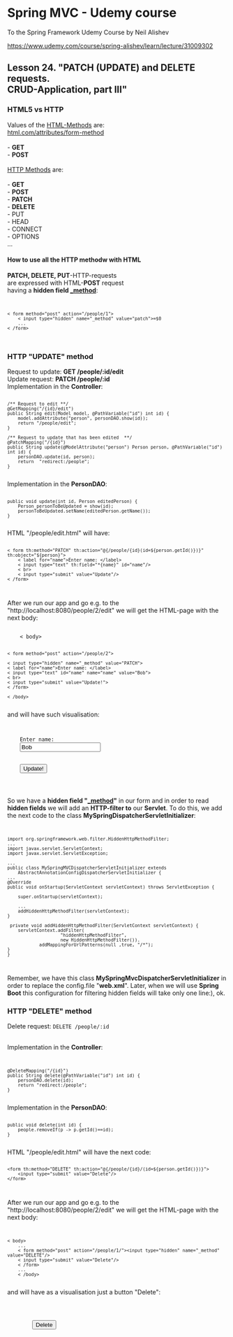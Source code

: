 # Spring MVC - Udemy course
To the Spring Framework Udemy Course by Neil Alishev

https://www.udemy.com/course/spring-alishev/learn/lecture/31009302

<h2>Lesson 24. "PATCH (UPDATE) and DELETE requests.
<br>CRUD-Application, part III"</h2>

<h3>HTML5 vs HTTP</h3>
Values of the <u>HTML-Methods</u> are:
<br>
<a href=html.com/attributes/form-method/>html.com/attributes/form-method</a>
<br>
<br>- <b>GET</b>
<br>- <b>POST</b>
<br>
<br><u>HTTP Methods</u> are:
<br>
<br>- <b>GET</b>
<br>- <b>POST</b>
<br>- <b>PATCH</b>
<br>- <b>DELETE</b>
<br>- PUT
<br>- HEAD
<br>- CONNECT
<br>- OPTIONS
<br> ...

<h4>How to use all the HTTP methodw with HTML</h4>

<b>PATCH, DELETE, PUT</b>-HTTP-requests 
<br>are expressed with HTML-<b>POST</b> request
<br>having a <b>hidden field <u>_method</u></b>:
<code>
    
    < form method="post" action="/people/1">
        < input type="hidden" name="_method" value="patch">=$0
        ...
    < /form>
</code>



<h3>HTTP "UPDATE" method</h3>
Request to update:   <b>GET /people/:id/edit</b>
<br>Update request:      <b>PATCH /people/:id</b>
<br>Implementation in the <b>Controller</b>:
<code>

    /** Request to edit **/
    @GetMapping("/{id}/edit")
    public String edit(Model model, @PathVariable("id") int id) {
        model.addAttribute("person", personDAO.show(id));
        return "/people/edit";
    }
    
    /** Request to update that has been edited  **/
    @PatchMapping("/{id}")
    public String update(@ModelAttribute("person") Person person, @PathVariable("id") int id) {
        personDAO.update(id, person);
        return  "redirect:/people";
    }

</code>
Implementation in the <b>PersonDAO</b>:
<code>
    
    public void update(int id, Person editedPerson) {
        Person personToBeUpdated = show(id);
        personToBeUpdated.setName(editedPerson.getName());
    }
</code>
HTML "/people/edit.html" will have:
    <code>

    < form th:method="PATCH" th:action="@{/people/{id}(id=${person.getId()})}" th:object="${person}">
        < label for="name">Enter name: </label>
        < input type="text" th:field="*{name}" id="name"/>
        < br>
        < input type="submit" value="Update"/>
    < /form>
    
</code>

After we run our app and go e.g. to the "http://localhost:8080/people/2/edit"
we will get the HTML-page with the next body:

<code>
    < body>

    < form method="post" action="/people/2">
    
    < input type="hidden" name="_method" value="PATCH">
    < label for="name">Enter name: </label>
    < input type="text" id="name" name="name" value="Bob">
    < br>
    < input type="submit" value="Update!">
    < /form>

    < /body>
</code>
and will have such visualisation:
<br>
<code>
<body>
<form method="post" action="/people/2"><input type="hidden" name="_method" value="PATCH">
    <label for="name">Enter name: </label>
    <input type="text" id="name" name="name" value="Bob">
    <br>
    <input type="submit" value="Update!">
</form>
</body>
</code>

So we have a <b>hidden field "<u>_method</u>"</b> in our
form and in order to read <b>hidden fields</b> we will
add an <b>HTTP-filter to</b> our <b>Servlet</b>.
To do this, we add the next code to the class <b>MySpringDispatcherServletInitializer</b>:
<code>

    import org.springframework.web.filter.HiddenHttpMethodFilter;
    ...
    import javax.servlet.ServletContext;
    import javax.servlet.ServletException;
    
    ...    
    public class MySpringMVCDispatcherServletInitializer extends
        AbstractAnnotationConfigDispatcherServletInitializer {
    ...
    @Override
    public void onStartup(ServletContext servletContext) throws ServletException {
        
        super.onStartup(servletContext);

        ...
        addHiddenHttpMethodFilter(servletContext);
    }

     private void addHiddenHttpMethodFilter(ServletContext servletContext) {
        servletContext.addFilter(
                        "hiddenHttpMethodFilter",
                        new HiddenHttpMethodFilter()).
                addMappingForUrlPatterns(null ,true, "/*");
    }
    }
</code>

Remember, we have this class <b>MySpringMvcDispatcherServletInitializer</b> in order to replace the
config.file "<b>web.xml</b>". Later, when we will use <b>Spring Boot</b> this configuration
for filtering hidden fields will take only one line:), ok.

<h3>HTTP "DELETE" method</h3>
Delete request: 
<code>DELETE /people/:id</code>

<br>Implementation in the <b>Controller</b>:
<br>
<code>

    @DeleteMapping("/{id}")
    public String delete(@PathVariable("id") int id) {
        personDAO.delete(id);
        return "redirect:/people";
    }
</code>
Implementation in the <b>PersonDAO</b>:
<code>

    public void delete(int id) {
        people.removeIf(p -> p.getId()==id);
    }
</code>
HTML "/people/edit.html" will have the next code:
    <code>

    <form th:method="DELETE" th:action="@{/people/{id}/(id=${person.getId()})}">
        <input type="submit" value="Delete"/>
    </form>
</code>

After we run our app and go e.g. to the "http://localhost:8080/people/2/edit"
we will get the HTML-page with the next body:
<code>
        
    < body>
        ...
        < form method="post" action="/people/1/"><input type="hidden" name="_method" value="DELETE"/>
        < input type="submit" value="Delete"/>
        < /form>
        ...
        < /body>
</code>
and will have as a visualisation just a button "Delete":
<br>
<code>
<br>
<form method="post" action="/people/1/"><input type="hidden" name="_method" value="DELETE"/>
        <input type="submit" value="Delete"/>
    </form>
</code>

